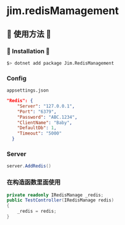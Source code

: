 ﻿# jim.redisMamagement



## 🎨 使用方法 🎨

### 🔧 Installation 🔧

```bash
$> dotnet add package Jim.RedisManagement
```

### Config	
`appsettings.json`
```json
"Redis": {
    "Server": "127.0.0.1",
    "Port": "6379",
    "Password": "ABC.1234",
    "ClientName": "Baby",
    "DefaultDb": 1,
    "Timeout": "5000"
  }
```

### Server
```cs
server.AddRedis() 

```

### 在构造函数里面使用 
```cs
private readonly IRedisManage _redis;
public TestController(IRedisManage redis)
{
    _redis = redis;
}
```
